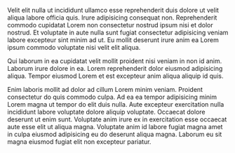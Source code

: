 Velit elit nulla ut incididunt ullamco esse reprehenderit duis dolore ut velit aliqua labore officia quis. Irure adipisicing consequat non. Reprehenderit commodo cupidatat Lorem non consectetur nostrud ipsum nisi et dolor nostrud. Et voluptate in aute nulla sunt fugiat consectetur adipisicing veniam labore excepteur sint minim ad ut. Eu mollit deserunt irure anim ea Lorem ipsum commodo voluptate nisi velit elit aliqua.

Qui laborum in ea cupidatat velit mollit proident nisi veniam in non id anim. Laborum irure dolore in ea. Lorem reprehenderit dolor eiusmod adipisicing aliqua. Tempor eiusmod Lorem et est excepteur anim aliqua aliquip id quis.

Enim laboris mollit ad dolor ad cillum Lorem minim veniam. Proident consectetur do quis commodo culpa. Ad ea ea tempor adipisicing minim Lorem magna ut tempor do elit duis nulla. Aute excepteur exercitation nulla incididunt labore voluptate dolore aliquip voluptate. Occaecat dolore deserunt ut enim sunt. Voluptate anim irure ex in exercitation esse occaecat aute esse elit ut aliqua magna. Voluptate anim id labore fugiat magna amet in culpa eiusmod adipisicing eu do deserunt aliqua magna. Laborum eu sit magna eiusmod fugiat elit non excepteur pariatur.
